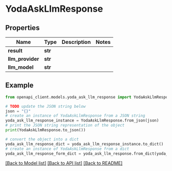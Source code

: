 # YodaAskLlmResponse


## Properties

Name | Type | Description | Notes
------------ | ------------- | ------------- | -------------
**result** | **str** |  | 
**llm_provider** | **str** |  | 
**llm_model** | **str** |  | 

## Example

```python
from openapi_client.models.yoda_ask_llm_response import YodaAskLlmResponse

# TODO update the JSON string below
json = "{}"
# create an instance of YodaAskLlmResponse from a JSON string
yoda_ask_llm_response_instance = YodaAskLlmResponse.from_json(json)
# print the JSON string representation of the object
print(YodaAskLlmResponse.to_json())

# convert the object into a dict
yoda_ask_llm_response_dict = yoda_ask_llm_response_instance.to_dict()
# create an instance of YodaAskLlmResponse from a dict
yoda_ask_llm_response_form_dict = yoda_ask_llm_response.from_dict(yoda_ask_llm_response_dict)
```
[[Back to Model list]](../README.md#documentation-for-models) [[Back to API list]](../README.md#documentation-for-api-endpoints) [[Back to README]](../README.md)


